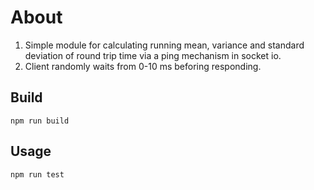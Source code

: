 # About
1. Simple module for calculating running mean, variance and standard deviation of round trip time via a ping mechanism in socket io.
2. Client randomly waits from 0-10 ms beforing responding.

## Build
`npm run build`

## Usage
`npm run test`
